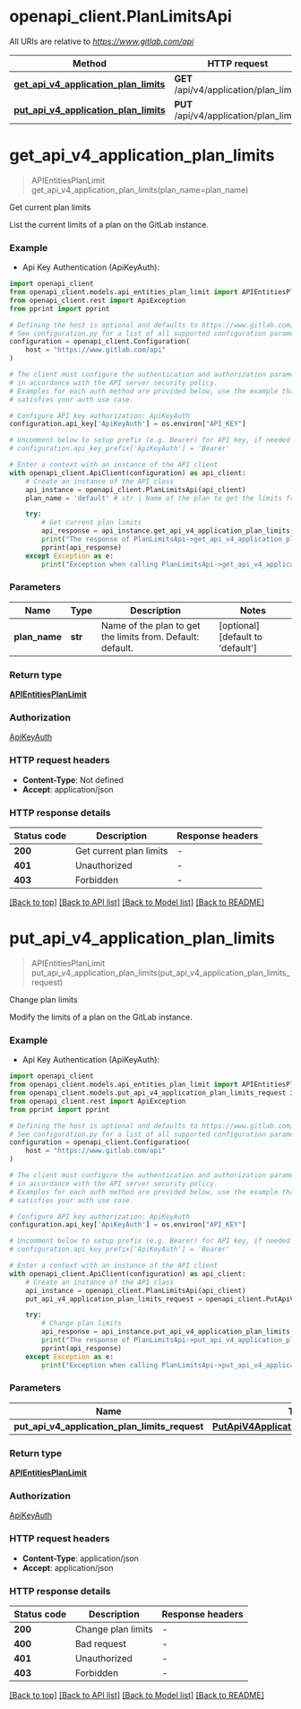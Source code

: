 # openapi_client.PlanLimitsApi

All URIs are relative to *https://www.gitlab.com/api*

Method | HTTP request | Description
------------- | ------------- | -------------
[**get_api_v4_application_plan_limits**](PlanLimitsApi.md#get_api_v4_application_plan_limits) | **GET** /api/v4/application/plan_limits | Get current plan limits
[**put_api_v4_application_plan_limits**](PlanLimitsApi.md#put_api_v4_application_plan_limits) | **PUT** /api/v4/application/plan_limits | Change plan limits


# **get_api_v4_application_plan_limits**
> APIEntitiesPlanLimit get_api_v4_application_plan_limits(plan_name=plan_name)

Get current plan limits

List the current limits of a plan on the GitLab instance.

### Example

* Api Key Authentication (ApiKeyAuth):

```python
import openapi_client
from openapi_client.models.api_entities_plan_limit import APIEntitiesPlanLimit
from openapi_client.rest import ApiException
from pprint import pprint

# Defining the host is optional and defaults to https://www.gitlab.com/api
# See configuration.py for a list of all supported configuration parameters.
configuration = openapi_client.Configuration(
    host = "https://www.gitlab.com/api"
)

# The client must configure the authentication and authorization parameters
# in accordance with the API server security policy.
# Examples for each auth method are provided below, use the example that
# satisfies your auth use case.

# Configure API key authorization: ApiKeyAuth
configuration.api_key['ApiKeyAuth'] = os.environ["API_KEY"]

# Uncomment below to setup prefix (e.g. Bearer) for API key, if needed
# configuration.api_key_prefix['ApiKeyAuth'] = 'Bearer'

# Enter a context with an instance of the API client
with openapi_client.ApiClient(configuration) as api_client:
    # Create an instance of the API class
    api_instance = openapi_client.PlanLimitsApi(api_client)
    plan_name = 'default' # str | Name of the plan to get the limits from. Default: default. (optional) (default to 'default')

    try:
        # Get current plan limits
        api_response = api_instance.get_api_v4_application_plan_limits(plan_name=plan_name)
        print("The response of PlanLimitsApi->get_api_v4_application_plan_limits:\n")
        pprint(api_response)
    except Exception as e:
        print("Exception when calling PlanLimitsApi->get_api_v4_application_plan_limits: %s\n" % e)
```



### Parameters


Name | Type | Description  | Notes
------------- | ------------- | ------------- | -------------
 **plan_name** | **str**| Name of the plan to get the limits from. Default: default. | [optional] [default to &#39;default&#39;]

### Return type

[**APIEntitiesPlanLimit**](APIEntitiesPlanLimit.md)

### Authorization

[ApiKeyAuth](../README.md#ApiKeyAuth)

### HTTP request headers

 - **Content-Type**: Not defined
 - **Accept**: application/json

### HTTP response details

| Status code | Description | Response headers |
|-------------|-------------|------------------|
**200** | Get current plan limits |  -  |
**401** | Unauthorized |  -  |
**403** | Forbidden |  -  |

[[Back to top]](#) [[Back to API list]](../README.md#documentation-for-api-endpoints) [[Back to Model list]](../README.md#documentation-for-models) [[Back to README]](../README.md)

# **put_api_v4_application_plan_limits**
> APIEntitiesPlanLimit put_api_v4_application_plan_limits(put_api_v4_application_plan_limits_request)

Change plan limits

Modify the limits of a plan on the GitLab instance.

### Example

* Api Key Authentication (ApiKeyAuth):

```python
import openapi_client
from openapi_client.models.api_entities_plan_limit import APIEntitiesPlanLimit
from openapi_client.models.put_api_v4_application_plan_limits_request import PutApiV4ApplicationPlanLimitsRequest
from openapi_client.rest import ApiException
from pprint import pprint

# Defining the host is optional and defaults to https://www.gitlab.com/api
# See configuration.py for a list of all supported configuration parameters.
configuration = openapi_client.Configuration(
    host = "https://www.gitlab.com/api"
)

# The client must configure the authentication and authorization parameters
# in accordance with the API server security policy.
# Examples for each auth method are provided below, use the example that
# satisfies your auth use case.

# Configure API key authorization: ApiKeyAuth
configuration.api_key['ApiKeyAuth'] = os.environ["API_KEY"]

# Uncomment below to setup prefix (e.g. Bearer) for API key, if needed
# configuration.api_key_prefix['ApiKeyAuth'] = 'Bearer'

# Enter a context with an instance of the API client
with openapi_client.ApiClient(configuration) as api_client:
    # Create an instance of the API class
    api_instance = openapi_client.PlanLimitsApi(api_client)
    put_api_v4_application_plan_limits_request = openapi_client.PutApiV4ApplicationPlanLimitsRequest() # PutApiV4ApplicationPlanLimitsRequest | 

    try:
        # Change plan limits
        api_response = api_instance.put_api_v4_application_plan_limits(put_api_v4_application_plan_limits_request)
        print("The response of PlanLimitsApi->put_api_v4_application_plan_limits:\n")
        pprint(api_response)
    except Exception as e:
        print("Exception when calling PlanLimitsApi->put_api_v4_application_plan_limits: %s\n" % e)
```



### Parameters


Name | Type | Description  | Notes
------------- | ------------- | ------------- | -------------
 **put_api_v4_application_plan_limits_request** | [**PutApiV4ApplicationPlanLimitsRequest**](PutApiV4ApplicationPlanLimitsRequest.md)|  | 

### Return type

[**APIEntitiesPlanLimit**](APIEntitiesPlanLimit.md)

### Authorization

[ApiKeyAuth](../README.md#ApiKeyAuth)

### HTTP request headers

 - **Content-Type**: application/json
 - **Accept**: application/json

### HTTP response details

| Status code | Description | Response headers |
|-------------|-------------|------------------|
**200** | Change plan limits |  -  |
**400** | Bad request |  -  |
**401** | Unauthorized |  -  |
**403** | Forbidden |  -  |

[[Back to top]](#) [[Back to API list]](../README.md#documentation-for-api-endpoints) [[Back to Model list]](../README.md#documentation-for-models) [[Back to README]](../README.md)

